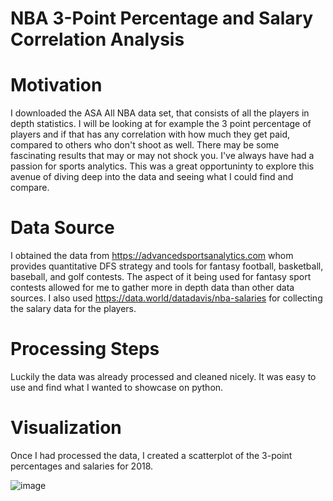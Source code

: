 # NBA 3-Point Percentage and Salary Correlation Analysis

# Motivation
I downloaded the ASA All NBA data set, that consists of all the players in depth statistics. I will be looking at for example the 3 point percentage of players and if that has any correlation with how much they get paid, compared to others who don't shoot as well. There may be some fascinating results that may or may not shock you. I've always have had a passion for sports analytics. This was a great opportuninty to explore this avenue of diving deep into the data and seeing what I could find and compare. 
# Data Source
I obtained the data from https://advancedsportsanalytics.com whom provides quantitative DFS strategy and tools for fantasy football, basketball, baseball, and golf contests. The aspect of it being used for fantasy sport contests allowed for me to gather more in depth data than other data sources. I also used https://data.world/datadavis/nba-salaries for collecting the salary data for the players. 
# Processing Steps
Luckily the data was already processed and cleaned nicely. It was easy to use and find what I wanted to showcase on python. 
# Visualization
Once I had processed the data, I created a scatterplot of the 3-point percentages and salaries for 2018. 




![image](https://user-images.githubusercontent.com/72041283/100938994-6fd13b80-34aa-11eb-8bf7-4d2c46b126cc.png)


